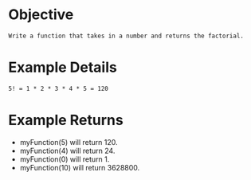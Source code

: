 # Objective
	Write a function that takes in a number and returns the factorial.

# Example Details
	5! = 1 * 2 * 3 * 4 * 5 = 120

# Example Returns
* myFunction(5) will return 120.
* myFunction(4) will return 24.
* myFunction(0) will return 1.
* myFunction(10) will return 3628800.